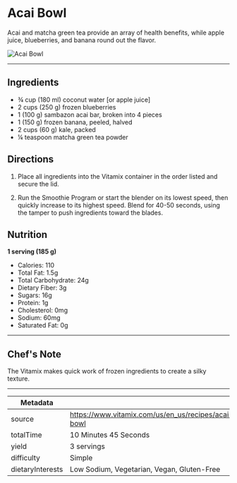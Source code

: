 # Acai Bowl

Acai and matcha green tea provide an array of health benefits, while apple juice, blueberries, and banana round out the flavor.

![Acai Bowl](https://www.vitamix.com/content/dam/vitamix/migration/media/other/images/n/new-Meal-AcaiBowl-v1.jpg)

---

## Ingredients

- ¾ cup (180 ml) coconut water [or apple juice]
- 2 cups (250 g) frozen blueberries
- 1 (100 g) sambazon acai bar, broken into 4 pieces
- 1 (150 g) frozen banana, peeled, halved
- 2 cups (60 g) kale, packed
- ¼ teaspoon matcha green tea powder

## Directions

1. Place all ingredients into the Vitamix container in the order listed and secure the lid.

2. Run the Smoothie Program or start the blender on its lowest speed, then quickly increase to its highest speed. Blend for 40-50 seconds, using the tamper to push ingredients toward the blades.

## Nutrition

**1 serving (185 g)**

- Calories: 110
- Total Fat: 1.5g
- Total Carbohydrate: 24g
- Dietary Fiber: 3g
- Sugars: 16g
- Protein: 1g
- Cholesterol: 0mg
- Sodium: 60mg
- Saturated Fat: 0g

---

## Chef's Note

The Vitamix makes quick work of frozen ingredients to create a silky texture.

---

| Metadata |  |
| --- | --- |
| source | https://www.vitamix.com/us/en_us/recipes/acai-bowl |
| totalTime | 10 Minutes 45 Seconds |
| yield | 3 servings |
| difficulty | Simple |
| dietaryInterests | Low Sodium, Vegetarian, Vegan, Gluten-Free |
